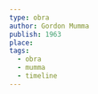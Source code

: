 ```yaml
---
type: obra
author: Gordon Mumma
publish: 1963
place: 
tags:
  - obra
  - mumma
  - timeline
---
```

<span  
class='ob-timelines'  
data-date='1963-02-00-00'  
data-title='Medium size mograph'  
data-type='range'  
data-end='1963-11-00-00'>  
</span>
